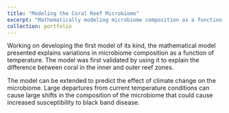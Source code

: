 ```yaml
---
title: "Modeling the Coral Reef Microbiome"
excerpt: "Mathematically modeling microbiome composition as a function of temperature <br/><img src='/images/coralgraph1.png'>"
collection: portfolio
---
```


Working on developing the first model of its kind, the mathematical model presented explains variations in microbiome composition as a function of temperature. The model was first validated by using it to explain the difference between coral in the inner and outer reef zones.

The model can be extended to predict the effect of climate change on the microbiome. Large departures from current temperature conditions can cause large shifts in the composition of the microbiome that could cause increased susceptibility to black band disease.
